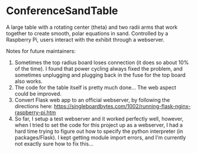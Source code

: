 # ConferenceSandTable

A large table with a rotating center (theta) and two radii arms that work together to create smooth, polar equations in sand. Controlled by a Raspberry Pi, users interact with the exhibit through a webserver.

Notes for future maintainers:
1. Sometimes the top radius board loses connection (it does so about 10% of the time). I found that power cycling always fixed the problem, and sometimes unplugging and plugging back in the fuse for the top board also works.
2. The code for the table itself is pretty much done... The web aspect could be improved.
3. Convert Flask web app to an official webserver, by following the directions here: https://singleboardbytes.com/1002/running-flask-nginx-raspberry-pi.htm
4. So far, I setup a test webserver and it worked perfectly well, however, when I tried to set the code for this project up as a webserver, I had a hard time trying to figure out how to specify the python interpreter (in packages/Flask). I kept getting module import errors, and I'm currently not exactly sure how to fix this...


